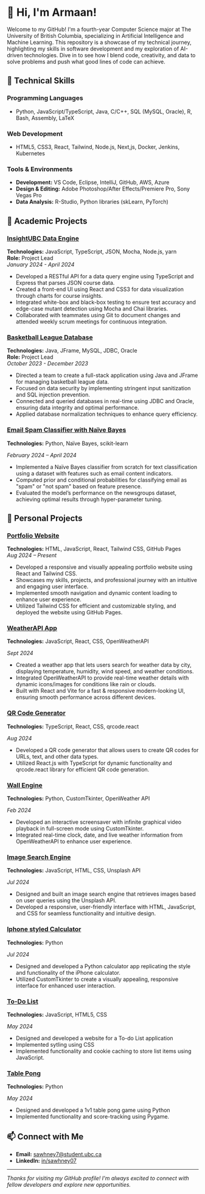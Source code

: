 
# 👋 Hi, I'm Armaan!

Welcome to my GitHub! I'm a fourth-year Computer Science major at The University of British Columbia, specializing in Artificial Intelligence and Machine Learning. This repository is a showcase of my technical journey, highlighting my skills in software development and my exploration of AI-driven technologies. Dive in to see how I blend code, creativity, and data to solve problems and push what good lines of code can achieve.

## 🚀 Technical Skills

### Programming Languages
- Python, JavaScript/TypeScript, Java, C/C++, SQL (MySQL, Oracle), R, Bash, Assembly, LaTeX

### Web Development
- HTML5, CSS3, React, Tailwind, Node.js, Next,js, Docker, Jenkins, Kubernetes

### Tools & Environments
- **Development:** VS Code, Eclipse, IntelliJ, GitHub, AWS, Azure
- **Design & Editing:** Adobe Photoshop/After Effects/Premiere Pro, Sony Vegas Pro
- **Data Analysis:** R-Studio, Python libraries (skLearn, PyTorch)

## 🌟 Academic Projects

### [InsightUBC Data Engine](https://github.com/your-github-username/insightubc-data-engine)
**Technologies:** JavaScript, TypeScript, JSON, Mocha, Node.js, yarn  
**Role:** Project Lead  
*January 2024 - April 2024*

- Developed a RESTful API for a data query engine using TypeScript and Express that parses JSON course data.
- Created a front-end UI using React and CSS3 for data visualization through charts for course insights.
- Integrated white-box and black-box testing to ensure test accuracy and edge-case mutant detection using Mocha and Chai libraries.
- Collaborated with teammates using Git to document changes and attended weekly scrum meetings for continuous integration.


### [Basketball League Database](https://github.com/your-github-username/basketball-league-db)
**Technologies:** Java, JFrame, MySQL, JDBC, Oracle  
**Role:** Project Lead  
*October 2023 - December 2023*

- Directed a team to create a full-stack application using Java and JFrame for managing basketball league data.
- Focused on data security by implementing stringent input sanitization and SQL injection prevention.
- Connected and queried databases in real-time using JDBC and Oracle, ensuring data integrity and optimal performance.
- Applied database normalization techniques to enhance query efficiency.

### [Email Spam Classifier with Naïve Bayes](https://github.com/your-github-username/basketball-league-db)
**Technologies:** Python, Naïve Bayes, scikit-learn

*February 2024 – April 2024*

- Implemented a Naïve Bayes classifier from scratch for text classification using a dataset with features such as email content indicators.
- Computed prior and conditional probabilities for classifying email as "spam" or "not spam" based on feature presence.
- Evaluated the model’s performance on the newsgroups dataset, achieving optimal results through hyper-parameter tuning.

## 🌟 Personal Projects

### [Portfolio Website](https://github.com/sawhney07/portfolio-v1)
**Technologies:** HTML, JavaScript, React, Tailwind CSS, GitHub Pages   
*Aug 2024 – Present*

- Developed a responsive and visually appealing portfolio website using React and Tailwind CSS.
- Showcases my skills, projects, and professional journey with an intuitive and engaging user interface.
- Implemented smooth navigation and dynamic content loading to enhance user experience.
- Utilized Tailwind CSS for efficient and customizable styling, and deployed the website using GitHub Pages.

### [WeatherAPI App](https://github.com/sawhney07/weather-API-JS)			
**Technologies:** JavaScript, React, CSS, OpenWeatherAPI

*Sept 2024*

- Created a weather app that lets users search for weather data by city, displaying temperature, humidity, wind speed, and weather conditions.
- Integrated OpenWeatherAPI to provide real-time weather details with dynamic icons/images for conditions like rain or clouds.
- Built with React and Vite for a fast & responsive modern-looking UI, ensuring smooth performance across different devices.

### [QR Code Generator](https://github.com/sawhney07/qr-code-gen)			
**Technologies:** TypeScript, React, CSS, qrcode.react

*Aug 2024*

- Developed a QR code generator that allows users to create QR codes for URLs, text, and other data types.
- Utilized React.js with TypeScript for dynamic functionality and qrcode.react library for efficient QR code generation.


### [Wall Engine](https://github.com/sawhney07/wallengine_v1)
**Technologies:** Python, CustomTkinter, OpenWeather API

*Feb 2024*

- Developed an interactive screensaver with infinite graphical video playback in full-screen mode using CustomTkinter.
- Integrated real-time clock, date, and live weather information from OpenWeatherAPI to enhance user experience.


### [Image Search Engine](https://github.com/sawhney07/image_search_engine_JS)
**Technologies:** JavaScript, HTML, CSS, Unsplash API

*Jul 2024*

- Designed and built an image search engine that retrieves images based on user queries using the Unsplash API.
- Developed a responsive, user-friendly interface with HTML, JavaScript, and CSS for seamless functionality and intuitive design.


### [Iphone styled Calculator](https://github.com/sawhney07/iphone_calculator_python)
**Technologies:** Python

*Jul 2024*

- Designed and developed a Python calculator app replicating the style and functionality of the iPhone calculator.
- Utilized CustomTkinter to create a visually appealing, responsive interface for enhanced user interaction.


### [To-Do List](https://github.com/sawhney07/todo_list_css)
**Technologies:** JavaScript, HTML5, CSS

*May 2024*

- Designed and developed a website for a To-do List application
- Implemented sytling using CSS
- Implemented functionality and cookie caching to store list items using JavaScript.

### [Table Pong](https://github.com/sawhney07/tablePong)
**Technologies:** Python

*May 2024*

- Designed and developed a 1v1 table pong game using Python
- Implemented functionality and score-tracking using Pygame.

## 📫 Connect with Me

- **Email:** sawhney7@student.ubc.ca
- **LinkedIn:** [in/sawhney07](https://www.linkedin.com/in/sawhney07/)

---

*Thanks for visiting my GitHub profile! I'm always excited to connect with fellow developers and explore new opportunities.*







<!--
**sawhney07/sawhney07** is a ✨ _special_ ✨ repository because its `README.md` (this file) appears on your GitHub profile.

Here are some ideas to get you started:

- 🔭 I’m currently working on ...
- 🌱 I’m currently learning ...
- 👯 I’m looking to collaborate on ...
- 🤔 I’m looking for help with ...
- 💬 Ask me about ...
- 📫 How to reach me: ...
- 😄 Pronouns: ...
- ⚡ Fun fact: ...



<h2>📺 📈 GitHub stats</h2>

![sawhney07 github stats](https://github-readme-stats.vercel.app/api?username=sawhney07&show_icons=true&hide_border=true)
-->
